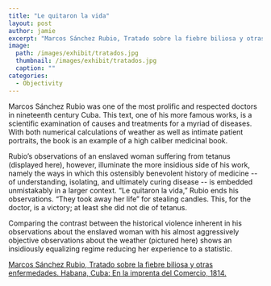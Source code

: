```yaml
---
title: "Le quitaron la vida"
layout: post
author: jamie
excerpt: "Marcos Sánchez Rubio, Tratado sobre la fiebre biliosa y otras enfermedades. Habana, Cuba: En la imprenta del Comercio, 1814."
image: 
  path: /images/exhibit/tratados.jpg
  thumbnail: /images/exhibit/tratados.jpg
  caption: ""
categories:
  - Objectivity
---
```


Marcos Sánchez Rubio was one of the most prolific and respected doctors in nineteenth century Cuba. This text, one of his more famous works, is a scientific examination of causes and treatments for a myriad of diseases. With both numerical calculations of weather as well as intimate patient portraits, the book is an example of a high caliber medicinal book.

Rubio’s observations of an enslaved woman suffering from tetanus (displayed here), however, illuminate
the more insidious side of his work, namely the ways in which this ostensibly benevolent history of medicine -- of understanding, isolating, and ultimately curing disease -- is embedded unmistakably in a larger context. “Le quitaron la vida,” Rubio ends his observations. “They took away her life” for stealing candles. This, for the doctor, is a victory; at least she did not die of tetanus.

Comparing the contrast between the historical violence inherent in his observations about the enslaved woman with his almost aggressively objective observations about the weather (pictured here) shows an insidiously equalizing regime reducing her experience to a statistic.

[Marcos Sánchez Rubio, Tratado sobre la fiebre biliosa y otras enfermedades. Habana, Cuba: En la imprenta del Comercio, 1814.](https://search.library.brown.edu/catalog/b3290078)